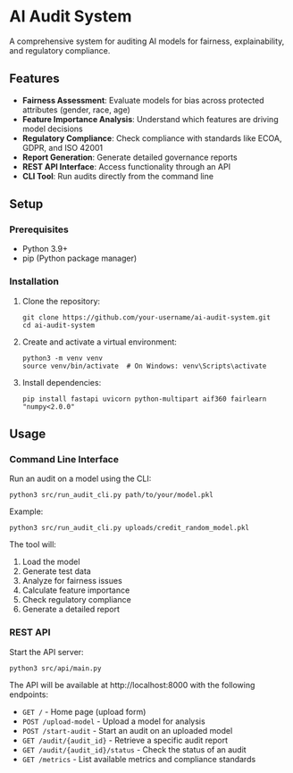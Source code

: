 # AI Audit System

A comprehensive system for auditing AI models for fairness, explainability, and regulatory compliance.

## Features

- **Fairness Assessment**: Evaluate models for bias across protected attributes (gender, race, age)
- **Feature Importance Analysis**: Understand which features are driving model decisions
- **Regulatory Compliance**: Check compliance with standards like ECOA, GDPR, and ISO 42001
- **Report Generation**: Generate detailed governance reports
- **REST API Interface**: Access functionality through an API
- **CLI Tool**: Run audits directly from the command line

## Setup

### Prerequisites

- Python 3.9+
- pip (Python package manager)

### Installation

1. Clone the repository:

   ```
   git clone https://github.com/your-username/ai-audit-system.git
   cd ai-audit-system
   ```

2. Create and activate a virtual environment:

   ```
   python3 -m venv venv
   source venv/bin/activate  # On Windows: venv\Scripts\activate
   ```

3. Install dependencies:
   ```
   pip install fastapi uvicorn python-multipart aif360 fairlearn "numpy<2.0.0"
   ```

## Usage

### Command Line Interface

Run an audit on a model using the CLI:

```
python3 src/run_audit_cli.py path/to/your/model.pkl
```

Example:

```
python3 src/run_audit_cli.py uploads/credit_random_model.pkl
```

The tool will:

1. Load the model
2. Generate test data
3. Analyze for fairness issues
4. Calculate feature importance
5. Check regulatory compliance
6. Generate a detailed report

### REST API

Start the API server:

```
python3 src/api/main.py
```

The API will be available at http://localhost:8000 with the following endpoints:

- `GET /` - Home page (upload form)
- `POST /upload-model` - Upload a model for analysis
- `POST /start-audit` - Start an audit on an uploaded model
- `GET /audit/{audit_id}` - Retrieve a specific audit report
- `GET /audit/{audit_id}/status` - Check the status of an audit
- `GET /metrics` - List available metrics and compliance standards

